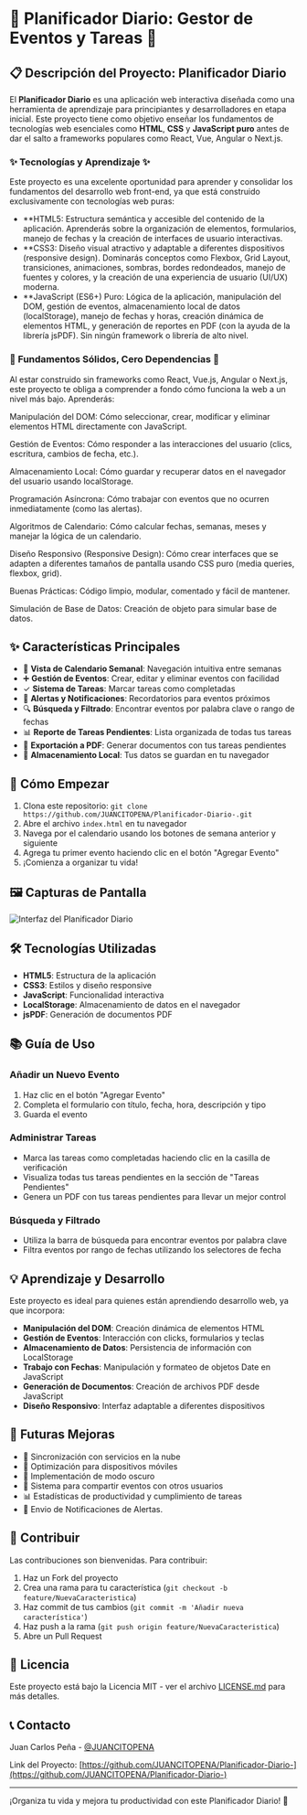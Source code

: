 # 📆 Planificador Diario: Gestor de Eventos y Tareas 📝

## 📋 Descripción del Proyecto: Planificador Diario

El **Planificador Diario** es una aplicación web interactiva diseñada como una herramienta de aprendizaje para principiantes y desarrolladores en etapa inicial. Este proyecto tiene como objetivo enseñar los fundamentos de tecnologías web esenciales como **HTML**, **CSS** y **JavaScript puro** antes de dar el salto a frameworks populares como React, Vue, Angular o Next.js.

### ✨ Tecnologías y Aprendizaje ✨

Este proyecto es una excelente oportunidad para aprender y consolidar los fundamentos del desarrollo web front-end, ya que está construido exclusivamente con tecnologías web puras:
- **HTML5: Estructura semántica y accesible del contenido de la aplicación. Aprenderás sobre la organización de elementos, formularios, manejo de fechas y la creación de interfaces de usuario interactivas.
- **CSS3: Diseño visual atractivo y adaptable a diferentes dispositivos (responsive design). Dominarás conceptos como Flexbox, Grid Layout, transiciones, animaciones, sombras, bordes redondeados, manejo de fuentes y colores, y la creación de una experiencia de usuario (UI/UX) moderna.
- **JavaScript (ES6+) Puro: Lógica de la aplicación, manipulación del DOM, gestión de eventos, almacenamiento local de datos (localStorage), manejo de fechas y horas, creación dinámica de elementos HTML, y generación de reportes en PDF (con la ayuda de la librería jsPDF). Sin ningún framework o librería de alto nivel.

### 💪 Fundamentos Sólidos, Cero Dependencias 💪

Al estar construido sin frameworks como React, Vue.js, Angular o Next.js, este proyecto te obliga a comprender a fondo cómo funciona la web a un nivel más bajo. Aprenderás:

Manipulación del DOM: Cómo seleccionar, crear, modificar y eliminar elementos HTML directamente con JavaScript.

Gestión de Eventos: Cómo responder a las interacciones del usuario (clics, escritura, cambios de fecha, etc.).

Almacenamiento Local: Cómo guardar y recuperar datos en el navegador del usuario usando localStorage.

Programación Asíncrona: Cómo trabajar con eventos que no ocurren inmediatamente (como las alertas).

Algoritmos de Calendario: Cómo calcular fechas, semanas, meses y manejar la lógica de un calendario.

Diseño Responsivo (Responsive Design): Cómo crear interfaces que se adapten a diferentes tamaños de pantalla usando CSS puro (media queries, flexbox, grid).

Buenas Prácticas: Código limpio, modular, comentado y fácil de mantener.

Simulación de Base de Datos: Creación de objeto para simular base de datos.

## ✨ Características Principales

- 📅 **Vista de Calendario Semanal**: Navegación intuitiva entre semanas
- ➕ **Gestión de Eventos**: Crear, editar y eliminar eventos con facilidad
- ✓ **Sistema de Tareas**: Marcar tareas como completadas
- 🔔 **Alertas y Notificaciones**: Recordatorios para eventos próximos
- 🔍 **Búsqueda y Filtrado**: Encontrar eventos por palabra clave o rango de fechas
- 📊 **Reporte de Tareas Pendientes**: Lista organizada de todas tus tareas
- 📄 **Exportación a PDF**: Generar documentos con tus tareas pendientes
- 💾 **Almacenamiento Local**: Tus datos se guardan en tu navegador

## 🚀 Cómo Empezar

1. Clona este repositorio: `git clone https://github.com/JUANCITOPENA/Planificador-Diario-.git`
2. Abre el archivo `index.html` en tu navegador
3. Navega por el calendario usando los botones de semana anterior y siguiente
4. Agrega tu primer evento haciendo clic en el botón "Agregar Evento"
5. ¡Comienza a organizar tu vida!

## 🖼️ Capturas de Pantalla

![Interfaz del Planificador Diario](imagen_calendar.jpg)

## 🛠️ Tecnologías Utilizadas

- **HTML5**: Estructura de la aplicación
- **CSS3**: Estilos y diseño responsive
- **JavaScript**: Funcionalidad interactiva
- **LocalStorage**: Almacenamiento de datos en el navegador
- **jsPDF**: Generación de documentos PDF

## 📚 Guía de Uso

### Añadir un Nuevo Evento
1. Haz clic en el botón "Agregar Evento"
2. Completa el formulario con título, fecha, hora, descripción y tipo
3. Guarda el evento

### Administrar Tareas
- Marca las tareas como completadas haciendo clic en la casilla de verificación
- Visualiza todas tus tareas pendientes en la sección de "Tareas Pendientes"
- Genera un PDF con tus tareas pendientes para llevar un mejor control

### Búsqueda y Filtrado
- Utiliza la barra de búsqueda para encontrar eventos por palabra clave
- Filtra eventos por rango de fechas utilizando los selectores de fecha

## 💡 Aprendizaje y Desarrollo

Este proyecto es ideal para quienes están aprendiendo desarrollo web, ya que incorpora:

- **Manipulación del DOM**: Creación dinámica de elementos HTML
- **Gestión de Eventos**: Interacción con clicks, formularios y teclas
- **Almacenamiento de Datos**: Persistencia de información con LocalStorage
- **Trabajo con Fechas**: Manipulación y formateo de objetos Date en JavaScript
- **Generación de Documentos**: Creación de archivos PDF desde JavaScript
- **Diseño Responsivo**: Interfaz adaptable a diferentes dispositivos

## 🔄 Futuras Mejoras

- 🔄 Sincronización con servicios en la nube
- 📱 Optimización para dispositivos móviles
- 🌙 Implementación de modo oscuro
- 🔗 Sistema para compartir eventos con otros usuarios
- 📊 Estadísticas de productividad y cumplimiento de tareas
- 🔔 Envio de Notificaciones de Alertas.

## 🤝 Contribuir

Las contribuciones son bienvenidas. Para contribuir:

1. Haz un Fork del proyecto
2. Crea una rama para tu característica (`git checkout -b feature/NuevaCaracteristica`)
3. Haz commit de tus cambios (`git commit -m 'Añadir nueva característica'`)
4. Haz push a la rama (`git push origin feature/NuevaCaracteristica`)
5. Abre un Pull Request

## 📝 Licencia

Este proyecto está bajo la Licencia MIT - ver el archivo [LICENSE.md](LICENSE.md) para más detalles.

## 📞 Contacto

Juan Carlos Peña - [@JUANCITOPENA](https://github.com/JUANCITOPENA)

Link del Proyecto: [https://github.com/JUANCITOPENA/Planificador-Diario-](https://github.com/JUANCITOPENA/Planificador-Diario-)

---

¡Organiza tu vida y mejora tu productividad con este Planificador Diario! 🚀
